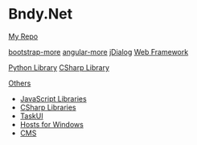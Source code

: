 ﻿# Bndy.Net

[My Repo](https://github.com/BndyNet)

[bootstrap-more](https://raw.githubusercontent.com/BndyNet/bootstrap-more/master/README.md)
[angular-more](https://raw.githubusercontent.com/BndyNet/angular-more/master/README.md)
[jDialog](https://raw.githubusercontent.com/BndyNet/jDialog/master/README.md)
[Web Framework](https://raw.githubusercontent.com/BndyNet/web-framework/master/README.md)

[Python Library](https://raw.githubusercontent.com/BndyNet/pylib/master/README.md)
[CSharp Library](https://raw.githubusercontent.com/BndyNet/lib/master/README.md)

[Others]()
  
  * [JavaScript Libraries](https://github.com/BndyNet/jslib)
  * [CSharp Libraries](https://github.com/BndyNet/lib)
  * [TaskUI](https://github.com/BndyNet/TaskUI)
  * [Hosts for Windows](https://github.com/BndyNet/SysHostUpdater)
  * [CMS](https://github.com/BndyNet/CMS)


<!--[gimmick:theme (inverse: false)](spacelab)

[gimmick:ThemeChooser](Change theme)-->
